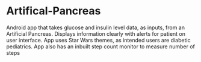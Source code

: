 # Artifical-Pancreas
Android app that takes glucose and insulin level data, as inputs, from an Artificial Pancreas. Displays information clearly with alerts for patient on user interface. App uses Star Wars themes,  as intended users are diabetic pediatrics.
App also has an inbuilt step count monitor to measure number of steps
